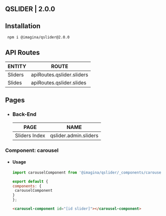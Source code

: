 ## QSLIDER  | 2.0.0

## Installation

`` npm i @imagina/qslider@2.0.0``

## API Routes

| ENTITY  | ROUTE |
| ------------- | ------------- |
| Sliders | apiRoutes.qslider.sliders |
| Slides | apiRoutes.qslider.slides |

## Pages

- ### Back-End

  | PAGE | NAME |
  | ------------- | ------------- |
  | Sliders Index | qslider.admin.sliders |
 
### Component: carousel
- #### Usage 

    ```js
    import carouselComponent from '@imagina/qslider/_components/carousel';
    
    export default {
    components: {
     carouselComponent
    }
    };
    ```
 
    ```html
    <carousel-component id="[id slider]"></carousel-component>
    ```
